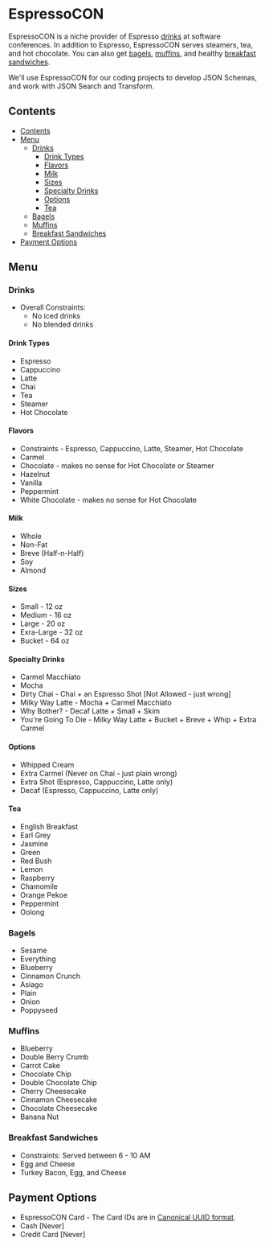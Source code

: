 EspressoCON
===========
EspressoCON is a niche provider of Espresso [drinks](#drinks) at software conferences. In addition to Espresso, EspressoCON serves steamers, tea, and hot chocolate. You can also get [bagels](#bagels), [muffins](#muffins), and healthy [breakfast sandwiches](#breakfast-sandwiches).

We'll use EspressoCON for our coding projects to develop JSON Schemas, and work with JSON Search and Transform.


## Contents
- [Contents](#contents)
- [Menu](#menu)
    - [Drinks](#drinks)
        - [Drink Types](#drink-types)
        - [Flavors](#flavors)
        - [Milk](#milk)
        - [Sizes](#sizes)
        - [Specialty Drinks](#specialty-drinks)
        - [Options](#options)
        - [Tea](#tea)
    - [Bagels](#bagels)
    - [Muffins](#muffins)
    - [Breakfast Sandwiches](#breakfast-sandwiches)
- [Payment Options](#payment-options)


## Menu
### Drinks
* Overall Constraints:
  * No iced drinks
  * No blended drinks 

#### Drink Types 
* Espresso
* Cappuccino
* Latte
* Chai
* Tea
* Steamer
* Hot Chocolate

#### Flavors
* Constraints - Espresso, Cappuccino, Latte, Steamer, Hot Chocolate
* Carmel
* Chocolate - makes no sense for Hot Chocolate or Steamer
* Hazelnut
* Vanilla
* Peppermint
* White Chocolate - makes no sense for Hot Chocolate

#### Milk
* Whole
* Non-Fat
* Breve (Half-n-Half)
* Soy
* Almond

#### Sizes 
* Small      - 12 oz
* Medium     - 16 oz
* Large      - 20 oz
* Exra-Large - 32 oz
* Bucket     - 64 oz

#### Specialty Drinks
* Carmel Macchiato
* Mocha
* Dirty Chai - Chai + an Espresso Shot [Not Allowed - just wrong]
* Milky Way Latte - Mocha + Carmel Macchiato
* Why Bother? - Decaf Latte + Small + Skim 
* You're Going To Die - Milky Way Latte + Bucket + Breve + Whip + Extra Carmel

#### Options 
* Whipped Cream
* Extra Carmel (Never on Chai - just plain wrong)
* Extra Shot (Espresso, Cappuccino, Latte only)
* Decaf (Espresso, Cappuccino, Latte only)

#### Tea
* English Breakfast
* Earl Grey
* Jasmine
* Green
* Red Bush
* Lemon
* Raspberry
* Chamomile
* Orange Pekoe
* Peppermint
* Oolong

### Bagels
* Sesame
* Everything
* Blueberry
* Cinnamon Crunch
* Asiago
* Plain
* Onion
* Poppyseed

### Muffins
* Blueberry
* Double Berry Crumb
* Carrot Cake
* Chocolate Chip
* Double Chocolate Chip
* Cherry Cheesecake
* Cinnamon Cheesecake
* Chocolate Cheesecake
* Banana Nut

### Breakfast Sandwiches
* Constraints: Served between 6 - 10 AM
* Egg and Cheese
* Turkey Bacon, Egg, and Cheese


## Payment Options
* EspressoCON Card - The Card IDs are in [Canonical UUID format](https://en.wikipedia.org/wiki/Universally_unique_identifier#Definition).
* Cash [Never]
* Credit Card [Never]